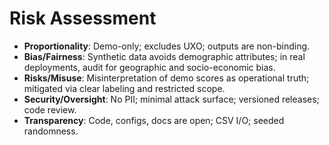# Risk Assessment

- **Proportionality**: Demo-only; excludes UXO; outputs are non-binding.
- **Bias/Fairness**: Synthetic data avoids demographic attributes; in real deployments, audit for geographic and socio-economic bias.
- **Risks/Misuse**: Misinterpretation of demo scores as operational truth; mitigated via clear labeling and restricted scope.
- **Security/Oversight**: No PII; minimal attack surface; versioned releases; code review.
- **Transparency**: Code, configs, docs are open; CSV I/O; seeded randomness.
